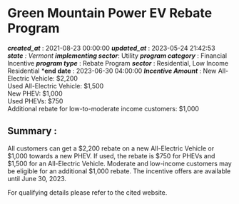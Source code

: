 # Green Mountain Power EV Rebate Program 
 ***created_at*** : 2021-08-23 00:00:00 
 ***updated_at*** : 2023-05-24 21:42:53 
 ***state** : Vermont 
 **implementing sector***: Utility 
 ***program category*** : Financial Incentive 
 ***program type*** : Rebate Program 
 ***sector*** : Residential, Low Income Residential 
 ***end date** : 2023-06-30 04:00:00 
 ***Incentive Amount*** : New All-Electric Vehicle: $2,200  
Used All-Electric Vehicle: $1,500  
New PHEV: $1,000  
Used PHEVs: $750  
Additional rebate for low-to-moderate income customers: $1,000

 
 ## Summary : 
 All customers can get a $2,200 rebate on a new All-Electric Vehicle or $1,000
towards a new PHEV. If used, the rebate is $750 for PHEVs and $1,500 for an
All-Electric Vehicle. Moderate and low-income customers may be eligible for an
additional $1,000 rebate. The incentive offers are available until June 30,
2023.

For qualifying details please refer to the cited website.

 
 